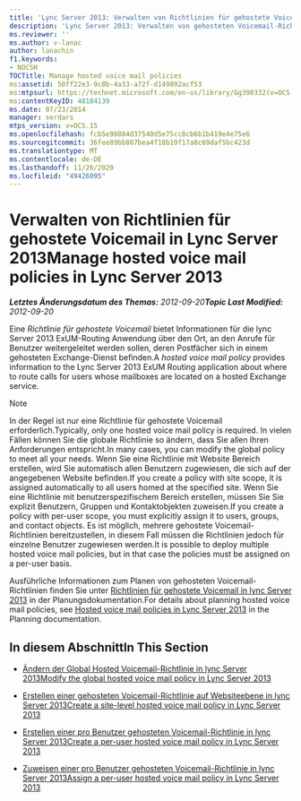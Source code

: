 ```yaml
---
title: 'Lync Server 2013: Verwalten von Richtlinien für gehostete Voicemail'
description: 'Lync Server 2013: Verwalten von gehosteten Voicemail-Richtlinien'
ms.reviewer: ''
ms.author: v-lanac
author: lanachin
f1.keywords:
- NOCSH
TOCTitle: Manage hosted voice mail policies
ms:assetid: 50ff22e3-9c8b-4a33-a72f-d149892acf53
ms:mtpsurl: https://technet.microsoft.com/en-us/library/Gg398332(v=OCS.15)
ms:contentKeyID: 48184139
ms.date: 07/23/2014
manager: serdars
mtps_version: v=OCS.15
ms.openlocfilehash: fcb5e98884d37540d5e75cc8cb6b1b419e4e75e6
ms.sourcegitcommit: 36fee89bb887bea4f18b19f17a8c69daf5bc423d
ms.translationtype: MT
ms.contentlocale: de-DE
ms.lasthandoff: 11/26/2020
ms.locfileid: "49426095"
---
```

# <a name="manage-hosted-voice-mail-policies-in-lync-server-2013"></a><span data-ttu-id="8e1a0-103">Verwalten von Richtlinien für gehostete Voicemail in Lync Server 2013</span><span class="sxs-lookup"><span data-stu-id="8e1a0-103">Manage hosted voice mail policies in Lync Server 2013</span></span>

<div data-xmlns="http://www.w3.org/1999/xhtml">

<div class="topic" data-xmlns="http://www.w3.org/1999/xhtml" data-msxsl="urn:schemas-microsoft-com:xslt" data-cs="https://msdn.microsoft.com/">

<div data-asp="https://msdn2.microsoft.com/asp">



</div>

<div id="mainSection">

<div id="mainBody"><span data-ttu-id="8e1a0-104">

<span> </span></span><span class="sxs-lookup"><span data-stu-id="8e1a0-104">

<span> </span></span></span>

<span data-ttu-id="8e1a0-105">_**Letztes Änderungsdatum des Themas:** 2012-09-20_</span><span class="sxs-lookup"><span data-stu-id="8e1a0-105">_**Topic Last Modified:** 2012-09-20_</span></span>

<span data-ttu-id="8e1a0-106">Eine *Richtlinie für gehostete Voicemail* bietet Informationen für die lync Server 2013 ExUM-Routing Anwendung über den Ort, an den Anrufe für Benutzer weitergeleitet werden sollen, deren Postfächer sich in einem gehosteten Exchange-Dienst befinden.</span><span class="sxs-lookup"><span data-stu-id="8e1a0-106">A *hosted voice mail policy* provides information to the Lync Server 2013 ExUM Routing application about where to route calls for users whose mailboxes are located on a hosted Exchange service.</span></span>

<div>


> [!NOTE]  
> <span data-ttu-id="8e1a0-107">In der Regel ist nur eine Richtlinie für gehostete Voicemail erforderlich.</span><span class="sxs-lookup"><span data-stu-id="8e1a0-107">Typically, only one hosted voice mail policy is required.</span></span> <span data-ttu-id="8e1a0-108">In vielen Fällen können Sie die globale Richtlinie so ändern, dass Sie allen Ihren Anforderungen entspricht.</span><span class="sxs-lookup"><span data-stu-id="8e1a0-108">In many cases, you can modify the global policy to meet all your needs.</span></span> <span data-ttu-id="8e1a0-109">Wenn Sie eine Richtlinie mit Website Bereich erstellen, wird Sie automatisch allen Benutzern zugewiesen, die sich auf der angegebenen Website befinden.</span><span class="sxs-lookup"><span data-stu-id="8e1a0-109">If you create a policy with site scope, it is assigned automatically to all users homed at the specified site.</span></span> <span data-ttu-id="8e1a0-110">Wenn Sie eine Richtlinie mit benutzerspezifischem Bereich erstellen, müssen Sie Sie explizit Benutzern, Gruppen und Kontaktobjekten zuweisen.</span><span class="sxs-lookup"><span data-stu-id="8e1a0-110">If you create a policy with per-user scope, you must explicitly assign it to users, groups, and contact objects.</span></span> <span data-ttu-id="8e1a0-111">Es ist möglich, mehrere gehostete Voicemail-Richtlinien bereitzustellen, in diesem Fall müssen die Richtlinien jedoch für einzelne Benutzer zugewiesen werden.</span><span class="sxs-lookup"><span data-stu-id="8e1a0-111">It is possible to deploy multiple hosted voice mail policies, but in that case the policies must be assigned on a per-user basis.</span></span>



</div>

<span data-ttu-id="8e1a0-112">Ausführliche Informationen zum Planen von gehosteten Voicemail-Richtlinien finden Sie unter [Richtlinien für gehostete Voicemail in lync Server 2013](lync-server-2013-hosted-voice-mail-policies.md) in der Planungsdokumentation.</span><span class="sxs-lookup"><span data-stu-id="8e1a0-112">For details about planning hosted voice mail policies, see [Hosted voice mail policies in Lync Server 2013](lync-server-2013-hosted-voice-mail-policies.md) in the Planning documentation.</span></span>

<div>

## <a name="in-this-section"></a><span data-ttu-id="8e1a0-113">In diesem Abschnitt</span><span class="sxs-lookup"><span data-stu-id="8e1a0-113">In This Section</span></span>

  - [<span data-ttu-id="8e1a0-114">Ändern der Global Hosted Voicemail-Richtlinie in lync Server 2013</span><span class="sxs-lookup"><span data-stu-id="8e1a0-114">Modify the global hosted voice mail policy in Lync Server 2013</span></span>](lync-server-2013-modify-the-global-hosted-voice-mail-policy.md)

  - [<span data-ttu-id="8e1a0-115">Erstellen einer gehosteten Voicemail-Richtlinie auf Websiteebene in lync Server 2013</span><span class="sxs-lookup"><span data-stu-id="8e1a0-115">Create a site-level hosted voice mail policy in Lync Server 2013</span></span>](lync-server-2013-create-a-site-level-hosted-voice-mail-policy.md)

  - [<span data-ttu-id="8e1a0-116">Erstellen einer pro Benutzer gehosteten Voicemail-Richtlinie in lync Server 2013</span><span class="sxs-lookup"><span data-stu-id="8e1a0-116">Create a per-user hosted voice mail policy in Lync Server 2013</span></span>](lync-server-2013-create-a-per-user-hosted-voice-mail-policy.md)

  - [<span data-ttu-id="8e1a0-117">Zuweisen einer pro Benutzer gehosteten Voicemail-Richtlinie in lync Server 2013</span><span class="sxs-lookup"><span data-stu-id="8e1a0-117">Assign a per-user hosted voice mail policy in Lync Server 2013</span></span>](lync-server-2013-assign-a-per-user-hosted-voice-mail-policy.md)

<span data-ttu-id="8e1a0-118"></div>

</div>

<span> </span>

</div>

</div>

</span><span class="sxs-lookup"><span data-stu-id="8e1a0-118"></div>

</div>

<span> </span>

</div>

</div>

</span></span></div>

